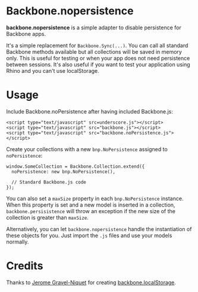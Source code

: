 # Backbone.nopersistence

**backbone.nopersistence** is a simple adapter to disable persistence
for Backbone apps.

It's a simple replacement for `Backbone.Sync(...)`. You can call all
standard Backbone methods available but all collections will be saved
in memory only. This is useful for testing or when your app does not
need persistence between sessions. It's also useful if you want to
test your application using Rhino and you can't use localStorage.

# Usage

Include Backbone.noPersistence after having included Backbone.js:

    <script type="text/javascript" src=underscore.js"></script>
    <script type="text/javascript" src="backbone.js"></script>
    <script type="text/javascript" src="backbone.noPersistence.js"></script>

Create your collections with a new `bnp.NoPersistence` assigned to
`noPersistence`:

    window.SomeCollection = Backbone.Collection.extend({
      noPersistence: new bnp.NoPersistence(),
      
      // Standard Backbone.js code
    });

You can also set a `maxSize` property in each `bnp.NoPersistence` instance. When
this property is set and a new model is inserted in a collection,
`backbone.persisistence` will throw an exception if the new size of the
collection is greater than `maxSize`.

Alternatively, you can let `backbone.nopersistence` handle the instantiation of
these objects for you. Just import the `.js` files and use your models
normally.

  
# Credits

Thanks to [Jerome Gravel-Niquet](https://github.com/jeromegn) for creating
[backbone.localStorage][bls].

[bls]: https://github.com/jeromegn/Backbone.localStorage
